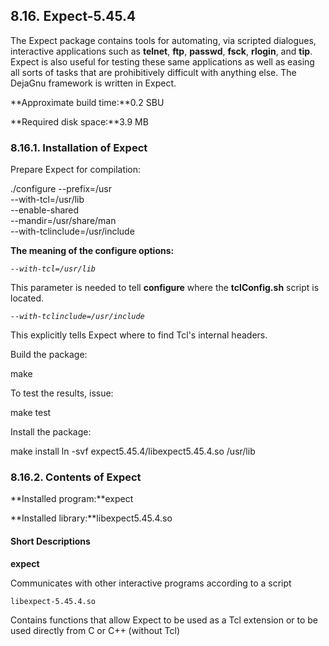 ## 8.16. Expect-5.45.4

The Expect package contains tools for automating, via scripted dialogues, interactive applications such as **telnet**, **ftp**, **passwd**, **fsck**, **rlogin**, and **tip**. Expect is also useful for testing these same applications as well as easing all sorts of tasks that are prohibitively difficult with anything else. The DejaGnu framework is written in Expect.

**Approximate build time:**0.2 SBU

**Required disk space:**3.9 MB

### 8.16.1. Installation of Expect

Prepare Expect for compilation:

./configure --prefix=/usr           \
            --with-tcl=/usr/lib     \
            --enable-shared         \
            --mandir=/usr/share/man \
            --with-tclinclude=/usr/include

**The meaning of the configure options:**

_`--with-tcl=/usr/lib`_

This parameter is needed to tell **configure** where the **tclConfig.sh** script is located.

_`--with-tclinclude=/usr/include`_

This explicitly tells Expect where to find Tcl's internal headers.

Build the package:

make

To test the results, issue:

make test

Install the package:

make install
ln -svf expect5.45.4/libexpect5.45.4.so /usr/lib

### 8.16.2. Contents of Expect

**Installed program:**expect

**Installed library:**libexpect5.45.4.so

#### Short Descriptions

**expect**

Communicates with other interactive programs according to a script

`libexpect-5.45.4.so`

Contains functions that allow Expect to be used as a Tcl extension or to be used directly from C or C++ (without Tcl)